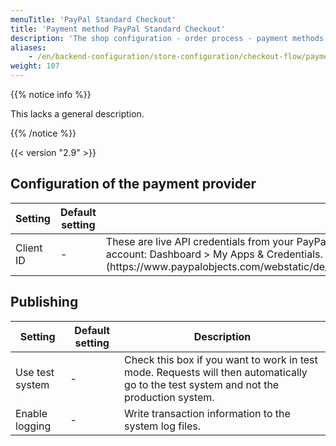 ```yaml
---
menuTitle: 'PayPal Standard Checkout'
title: 'Payment method PayPal Standard Checkout'
description: 'The shop configuration - order process - payment methods - PayPal Standard Checkout.'
aliases:
    - /en/backend-configuration/store-configuration/checkout-flow/payment-methods/payment-method-PayPal-Standard-Checkout/
weight: 107
---
```


{{% notice info %}}<p>This lacks a general description.</p>{{% /notice %}}

 {{< version "2.9" >}}


## Configuration of the payment provider

<table>
    <thead>
    <tr>
        <th>Setting</th>
        <th>Default setting</th>
        <th>Description</th>
    </tr>
    </thead>
    <tbody>
    <tr>
        <td>Client ID</td>
        <td>-</td>
        <td>These are live API credentials from your PayPal PLUS account. You can find them in your PayPal Developer account: Dashboard &gt; My Apps &amp; Credentials. [How do I create the Client ID and Secret?](https://www.paypalobjects.com/webstatic/de_DE/downloads/Dokumentation_REST_API_Zugangsdaten.pdf)</td>
    </tr>
    </tbody>
</table>


## Publishing

<table>
	<thead>
		<tr>
			<th>Setting</th>
			<th>Default setting</th>
			<th>Description</th>
		</tr>
	</thead>
	<tbody>
		<tr>
			<td>Use test system </td>
			<td>-</td>
			<td>Check this box if you want to work in test mode. Requests will then automatically go to the test system and not the production system.</td>
		</tr>
		<tr>
			<td>Enable logging</td>
			<td>-</td>
			<td>Write transaction information to the system log files.</td>
		</tr>
	</tbody>
</table>
